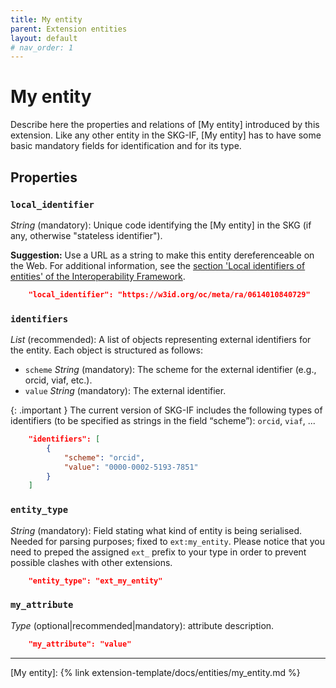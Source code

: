 ```yaml
---
title: My entity
parent: Extension entities
layout: default
# nav_order: 1
---
```


# My entity

Describe here the properties and relations of [My entity] introduced by this extension.
Like any other entity in the SKG-IF, [My entity] has to have some basic mandatory fields for identification and for its type.


## Properties

### `local_identifier`
*String* (mandatory): Unique code identifying the [My entity] in the SKG (if any, otherwise "stateless identifier").

**Suggestion:** Use a URL as a string to make this entity dereferenceable on the Web. For additional information, see the [section 'Local identifiers of entities' of the Interoperability Framework](/interoperability-framework/#local-identifiers-of-entities).

```json
    "local_identifier": "https://w3id.org/oc/meta/ra/0614010840729"
```

### `identifiers`

*List* (recommended): A list of objects representing external identifiers for the entity. 
Each object is structured as follows:
- `scheme` *String* (mandatory): The scheme for the external identifier (e.g., orcid, viaf, etc.).
- `value` *String* (mandatory): The external identifier.

{: .important }
The current version of SKG-IF includes the following types of identifiers (to be specified as strings in the field “scheme”): `orcid`, `viaf`, ...

```json
    "identifiers": [
        {
            "scheme": "orcid",
            "value": "0000-0002-5193-7851"
        }           
    ]
```

### `entity_type`
*String* (mandatory): Field stating what kind of entity is being serialised. Needed for parsing purposes; fixed to `ext:my_entity`. Please notice that you need to preped the assigned `ext_` prefix to your type in order to prevent possible clashes with other extensions.

```json
    "entity_type": "ext_my_entity"
```

### `my_attribute`
*Type* (optional|recommended|mandatory): attribute description.

```json
    "my_attribute": "value"
```

----
[My entity]: {% link extension-template/docs/entities/my_entity.md %}